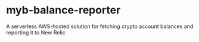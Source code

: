 # myb-balance-reporter
 A serverless AWS-hosted solution for fetching crypto account balances and reporting it to New Relic
